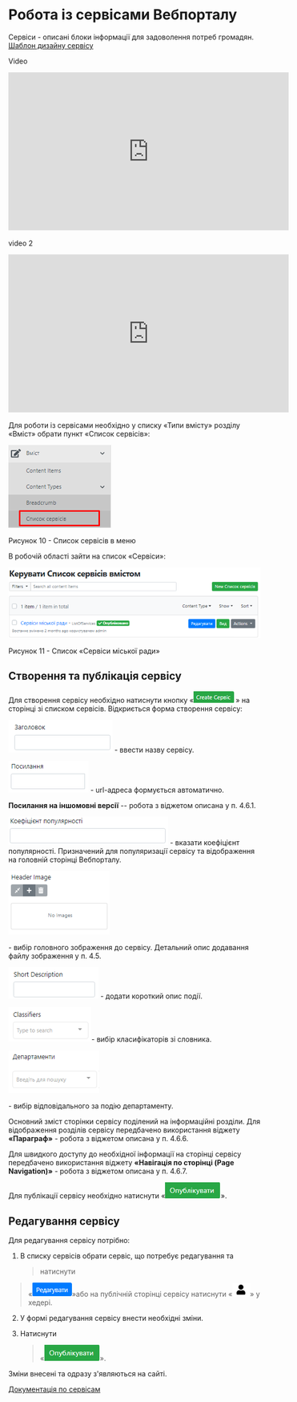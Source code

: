 # Робота із сервісами Вебпорталу

Сервіси - описані блоки інформації для задоволення потреб громадян.
[Шаблон дизайну сервісу](https://projects.invisionapp.com/share/WFY7D2TXER5#/screens/432196262)

Video

<iframe width="560" height="315" src="https://www.youtube.com/embed/syrGPPekLHQ" title="YouTube video player" frameborder="0" allow="accelerometer; autoplay; clipboard-write; encrypted-media; gyroscope; picture-in-picture" allowfullscreen></iframe>

video 2

<iframe width="560" height="315" src="https://www.youtube.com/embed/Z7PExj_v-ZU" title="YouTube video player" frameborder="0" allow="accelerometer; autoplay; clipboard-write; encrypted-media; gyroscope; picture-in-picture" allowfullscreen></iframe>


Для роботи із сервісами необхідно у списку «Типи вмісту» розділу «Вміст»
обрати пункт «Список сервісів»:

![](assets\media/image95.png)

Рисунок 10 - Список сервісів в меню

В робочій області зайти на список «Сервіси»:

![](assets\media/image96.png)

Рисунок 11 - Список «Сервіси міської ради»

##  Створення та публікація сервісу

Для створення сервісу необхідно натиснути кнопку
«![](assets\media/image97.png)» на сторінці зі списком сервісів.
Відкриється форма створення сервісу:

![](assets\media/image69.png) - ввести назву сервісу.

![](assets\media/image76.png) - url-адреса формується автоматично.

**Посилання на іншомовні версії** -- робота з віджетом описана у п.
4.6.1.

![](assets\media/image98.png) - вказати коефіцієнт популярності.
Призначений для популяризації сервісу та відображення на головній
сторінці Вебпорталу.

![](assets\media/image77.png)

\- вибір головного зображення до сервісу. Детальний опис додавання файлу
зображення у п. 4.5.

![](assets\media/image81.png) - додати короткий опис події.

![](assets\media/image82.png)- вибір класифікаторів зі словника.

![](assets\media/image83.png)

\- вибір відповідального за подію департаменту.

Основний зміст сторінки сервісу поділений на інформаційні розділи. Для
відображення розділів сервісу передбачено використання віджету
**«Параграф»** - робота з віджетом описана у п. 4.6.6.

Для швидкого доступу до необхідної інформації на сторінці сервісу
передбачено використання віджету **«Навігація по сторінці (Page
Navigation)»** - робота з віджетом описана у п. 4.6.7.

Для публікації сервісу необхідно натиснути
«![](assets\media/image85.png)».

## Редагування сервісу

Для редагування сервісу потрібно:

1.  В списку сервісів обрати сервіс, що потребує редагування та
    > натиснути

> «![](assets\media/image86.png)»або на публічній сторінці сервісу натиснути
> «![](assets\media/image2.png)» у хедері.

2.  У формі редагування сервісу внести необхідні зміни.

3.  Натиснути
    > «![](assets\media/image85.png)».

Зміни внесені та одразу з'являються на сайті.


[Документація по сервісам](https://docs.vmr.gov.ua/ContentEditors/CreateServices/)
